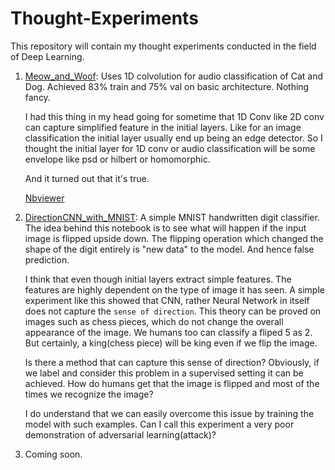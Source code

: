 # Thought-Experiments
This repository will contain my thought experiments conducted in the field of Deep Learning. 

1. [Meow_and_Woof](https://github.com/ayulockin/Thought-Experiments/blob/master/Meow_and_Woof.ipynb): Uses 1D colvolution for audio classification of Cat and Dog. Achieved 83% train and 75% val on basic architecture. Nothing fancy. 

    I had this thing in my head going for sometime that 1D Conv like 2D conv can capture simplified feature in the initial layers. Like for an image classification the initial layer usually end up being an edge detector. So I thought the initial layer for 1D conv or audio classification will be some envelope like psd or hilbert or homomorphic. 

    And it turned out that it's true.

    [Nbviewer](https://nbviewer.jupyter.org/github/ayulockin/Thought-Experiments/blob/master/Meow_and_Woof.ipynb)

2. [DirectionCNN_with_MNIST](https://github.com/ayulockin/Thought-Experiments/blob/master/DirectionCNN_with_MNIST.ipynb): A simple MNIST handwritten digit classifier. The idea behind this notebook is to see what will happen if the input image is flipped upside down. The flipping operation which changed the shape of the digit entirely is "new data" to the model. And hence false prediction. 

    I think that even though initial layers extract simple features. The features are highly dependent on the type of image it has seen. A simple experiment like this showed that CNN, rather Neural Network in itself does not capture the `sense of direction`. This theory can be proved on images such as chess pieces, which do not change the overall appearance of the image. We humans too can classify a fliped 5 as 2. But certainly, a king(chess piece) will be king even if we flip the image. 
    
    Is there a method that can capture this sense of direction? Obviously, if we label and consider this problem in a supervised setting it can be achieved. How do humans get that the image is flipped and most of the times we recognize the image? 
    
    I do understand that we can easily overcome this issue by training the model with such examples. Can I call this experiment a very poor demonstration of adversarial learning(attack)?
    
3. Coming soon. 
    
    
